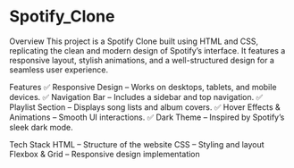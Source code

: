 # Spotify_Clone
Overview
This project is a Spotify Clone built using HTML and CSS, replicating the clean and modern design of Spotify’s interface. It features a responsive layout, stylish animations, and a well-structured design for a seamless user experience.

Features
✅ Responsive Design – Works on desktops, tablets, and mobile devices.
✅ Navigation Bar – Includes a sidebar and top navigation.
✅ Playlist Section – Displays song lists and album covers.
✅ Hover Effects & Animations – Smooth UI interactions.
✅ Dark Theme – Inspired by Spotify’s sleek dark mode.

Tech Stack
HTML – Structure of the website
CSS – Styling and layout
Flexbox & Grid – Responsive design implementation
